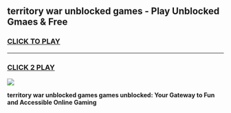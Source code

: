 
## territory war unblocked games - Play Unblocked Gmaes & Free
<h3>
<a href="https://news.freeplayer.one?title=territory_war_unblocked_games&ref=23F">CLICK TO PLAY</a></h3>
<hr>

<h3>
<a href="https://news.freeplayer.one?title=territory_war_unblocked_games&ref=23F">CLICK 2 PLAY</a>
  
</h3>

<a href="https://news.freeplayer.one?title=territory_war_unblocked_games&ref=23F/"><img src="https://clearcache.store/games.png"></a>


**territory war unblocked games games unblocked: Your Gateway to Fun and Accessible Online Gaming**
